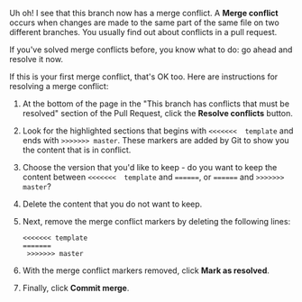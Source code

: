 Uh oh! I see that this branch now has a merge conflict. A **Merge conflict** occurs when changes are made to the same part of the same file on two different branches. You usually find out about conflicts in a pull request. 

If you've solved merge conflicts before, you know what to do: go ahead and resolve it now.

If this is your first merge conflict, that's OK too. Here are instructions for resolving a merge conflict:

1. At the bottom of the page in the "This branch has conflicts that must be resolved" section of the Pull Request, click the **Resolve conflicts** button.
2. Look for the highlighted sections that begins with  `<<<<<<<  template` and ends with `>>>>>>> master`. These markers are added by Git to show you the content that is in conflict.
3. Choose the version that you'd like to keep - do you want to keep the content between `<<<<<<<  template` and `======`, or `======` and `>>>>>>> master`? 
4. Delete the content that you do not want to keep.
5. Next, remove the merge conflict markers by deleting the following lines:

       <<<<<<< template
       =======
        >>>>>>> master

6. With the merge conflict markers removed, click **Mark as resolved**.
7. Finally, click **Commit merge**.
